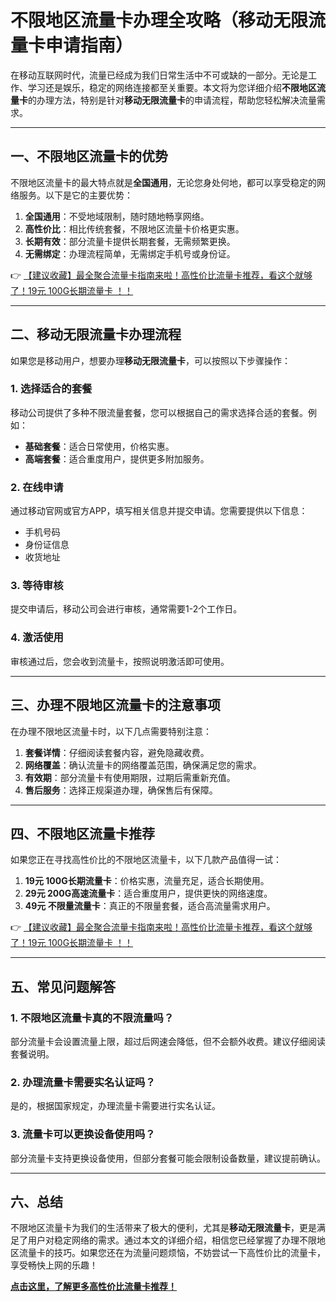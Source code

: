 # 不限地区流量卡办理全攻略（移动无限流量卡申请指南）

在移动互联网时代，流量已经成为我们日常生活中不可或缺的一部分。无论是工作、学习还是娱乐，稳定的网络连接都至关重要。本文将为您详细介绍**不限地区流量卡**的办理方法，特别是针对**移动无限流量卡**的申请流程，帮助您轻松解决流量需求。

---

## 一、不限地区流量卡的优势

不限地区流量卡的最大特点就是**全国通用**，无论您身处何地，都可以享受稳定的网络服务。以下是它的主要优势：

1. **全国通用**：不受地域限制，随时随地畅享网络。
2. **高性价比**：相比传统套餐，不限地区流量卡价格更实惠。
3. **长期有效**：部分流量卡提供长期套餐，无需频繁更换。
4. **无需绑定**：办理流程简单，无需绑定手机号或身份证。

👉 [【建议收藏】最全聚合流量卡指南来啦！高性价比流量卡推荐，看这个就够了！19元 100G长期流量卡 ！！](https://bit.ly/Liuliangka)

---

## 二、移动无限流量卡办理流程

如果您是移动用户，想要办理**移动无限流量卡**，可以按照以下步骤操作：

### 1. 选择适合的套餐
移动公司提供了多种不限流量套餐，您可以根据自己的需求选择合适的套餐。例如：
- **基础套餐**：适合日常使用，价格实惠。
- **高端套餐**：适合重度用户，提供更多附加服务。

### 2. 在线申请
通过移动官网或官方APP，填写相关信息并提交申请。您需要提供以下信息：
- 手机号码
- 身份证信息
- 收货地址

### 3. 等待审核
提交申请后，移动公司会进行审核，通常需要1-2个工作日。

### 4. 激活使用
审核通过后，您会收到流量卡，按照说明激活即可使用。

---

## 三、办理不限地区流量卡的注意事项

在办理不限地区流量卡时，以下几点需要特别注意：

1. **套餐详情**：仔细阅读套餐内容，避免隐藏收费。
2. **网络覆盖**：确认流量卡的网络覆盖范围，确保满足您的需求。
3. **有效期**：部分流量卡有使用期限，过期后需重新充值。
4. **售后服务**：选择正规渠道办理，确保售后有保障。

---

## 四、不限地区流量卡推荐

如果您正在寻找高性价比的不限地区流量卡，以下几款产品值得一试：

1. **19元 100G长期流量卡**：价格实惠，流量充足，适合长期使用。
2. **29元 200G高速流量卡**：适合重度用户，提供更快的网络速度。
3. **49元 不限量流量卡**：真正的不限量套餐，适合高流量需求用户。

👉 [【建议收藏】最全聚合流量卡指南来啦！高性价比流量卡推荐，看这个就够了！19元 100G长期流量卡 ！！](https://bit.ly/Liuliangka)

---

## 五、常见问题解答

### 1. 不限地区流量卡真的不限流量吗？
部分流量卡会设置流量上限，超过后网速会降低，但不会额外收费。建议仔细阅读套餐说明。

### 2. 办理流量卡需要实名认证吗？
是的，根据国家规定，办理流量卡需要进行实名认证。

### 3. 流量卡可以更换设备使用吗？
部分流量卡支持更换设备使用，但部分套餐可能会限制设备数量，建议提前确认。

---

## 六、总结

不限地区流量卡为我们的生活带来了极大的便利，尤其是**移动无限流量卡**，更是满足了用户对稳定网络的需求。通过本文的详细介绍，相信您已经掌握了办理不限地区流量卡的技巧。如果您还在为流量问题烦恼，不妨尝试一下高性价比的流量卡，享受畅快上网的乐趣！

[**点击这里，了解更多高性价比流量卡推荐！**](https://bit.ly/Liuliangka)